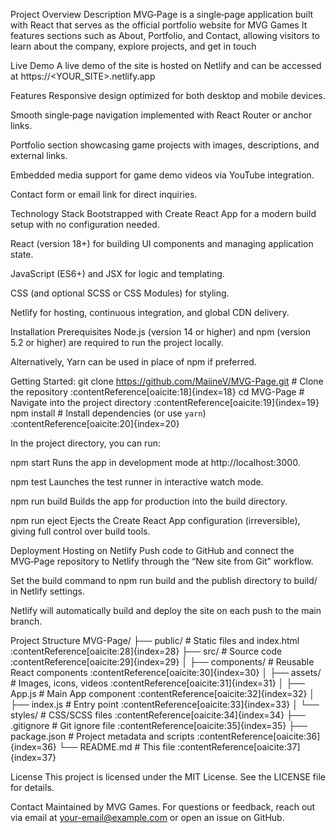Project Overview
Description
MVG‑Page is a single‑page application built with React that serves as the official portfolio website for MVG Games 
It features sections such as About, Portfolio, and Contact, allowing visitors to learn about the company, explore projects, and get in touch

Live Demo
A live demo of the site is hosted on Netlify and can be accessed at https://<YOUR_SITE>.netlify.app

Features
Responsive design optimized for both desktop and mobile devices.

Smooth single‑page navigation implemented with React Router or anchor links.

Portfolio section showcasing game projects with images, descriptions, and external links.

Embedded media support for game demo videos via YouTube integration.

Contact form or email link for direct inquiries.

Technology Stack
Bootstrapped with Create React App for a modern build setup with no configuration needed.

React (version 18+) for building UI components and managing application state.

JavaScript (ES6+) and JSX for logic and templating.

CSS (and optional SCSS or CSS Modules) for styling.

Netlify for hosting, continuous integration, and global CDN delivery.

Installation
Prerequisites
Node.js (version 14 or higher) and npm (version 5.2 or higher) are required to run the project locally.

Alternatively, Yarn can be used in place of npm if preferred.

Getting Started:
git clone https://github.com/MaiineV/MVG-Page.git    # Clone the repository :contentReference[oaicite:18]{index=18}
cd MVG-Page                                          # Navigate into the project directory :contentReference[oaicite:19]{index=19}
npm install                                          # Install dependencies (or use `yarn`) :contentReference[oaicite:20]{index=20}

In the project directory, you can run:

npm start
Runs the app in development mode at http://localhost:3000.

npm test
Launches the test runner in interactive watch mode.

npm run build
Builds the app for production into the build directory.

npm run eject
Ejects the Create React App configuration (irreversible), giving full control over build tools.

Deployment
Hosting on Netlify
Push code to GitHub and connect the MVG‑Page repository to Netlify through the “New site from Git” workflow.

Set the build command to npm run build and the publish directory to build/ in Netlify settings.

Netlify will automatically build and deploy the site on each push to the main branch.

Project Structure
MVG-Page/
├── public/          # Static files and index.html :contentReference[oaicite:28]{index=28}
├── src/             # Source code :contentReference[oaicite:29]{index=29}
│   ├── components/  # Reusable React components :contentReference[oaicite:30]{index=30}
│   ├── assets/      # Images, icons, videos :contentReference[oaicite:31]{index=31}
│   ├── App.js       # Main App component :contentReference[oaicite:32]{index=32}
│   ├── index.js     # Entry point :contentReference[oaicite:33]{index=33}
│   └── styles/      # CSS/SCSS files :contentReference[oaicite:34]{index=34}
├── .gitignore       # Git ignore file :contentReference[oaicite:35]{index=35}
├── package.json     # Project metadata and scripts :contentReference[oaicite:36]{index=36}
└── README.md        # This file :contentReference[oaicite:37]{index=37}

License
This project is licensed under the MIT License. See the LICENSE file for details.

Contact
Maintained by MVG Games. For questions or feedback, reach out via email at your-email@example.com or open an issue on GitHub.